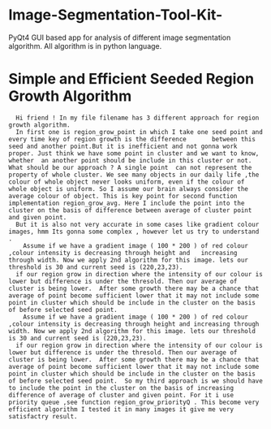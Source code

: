 # Image-Segmentation-Tool-Kit-
PyQt4 GUI based app for  analysis of different image segmentation algorithm. All algorithm is in python language.

  # Simple and Efficient Seeded Region Growth Algorithm
      Hi friend ! In my file filename has 3 different approach for region growth algorithm.
      In first one is region_grow_point in which I take one seed point and every time key of region growth is the difference       between this seed and another point.But it is inefficient and not gonna work proper. Just think we have some point in cluster and we want to know, whether  an another point should be include in this cluster or not. What should be our approach ? A single point  can not represent the property of whole cluster. We see many objects in our daily life ,the colour of whole object never looks uniform, even if the colour of whole object is uniform. So I assume our brain always consider the average colour of object. This is key point for second function implementation region_grow_avg. Here I include the point into the cluster on the basis of difference between average of cluster point and given point.   
      But it is also not very accurate in some cases like gradient colour images, hmm Its gonna some complex , however let us try to understand . 
        Assume if we have a gradient image ( 100 * 200 ) of red colour ,colour intensity is decreasing through height and   increasing through width. Now we apply 2nd algorithm for this image. lets our threshold is 30 and current seed is (220,23,23).
      if our region grow in direction where the intensity of our colour is lower but difference is under the thresold. Then our average of cluster is being lower.  After some growth there may be a chance that average of point become sufficient lower that it may not include some point in cluster which should be include in the cluster on the basis of before selected seed point. 
        Assume if we have a gradient image ( 100 * 200 ) of red colour ,colour intensity is decreasing through height and increasing through width. Now we apply 2nd algorithm for this image. lets our threshold is 30 and current seed is (220,23,23).
      if our region grow in direction where the intensity of our colour is lower but difference is under the thresold. Then our average of cluster is being lower.  After some growth there may be a chance that average of point become sufficient lower that it may not include some point in cluster which should be include in the cluster on the basis of before selected seed point.  So my third approach is we should have to include the point in the cluster on the basis of increasing difference of average of cluster and given point. For it i use priority queue ,see function region_grow_priorityQ . This become very efficient algorithm I tested it in many images it give me very satisfactry result.
    
